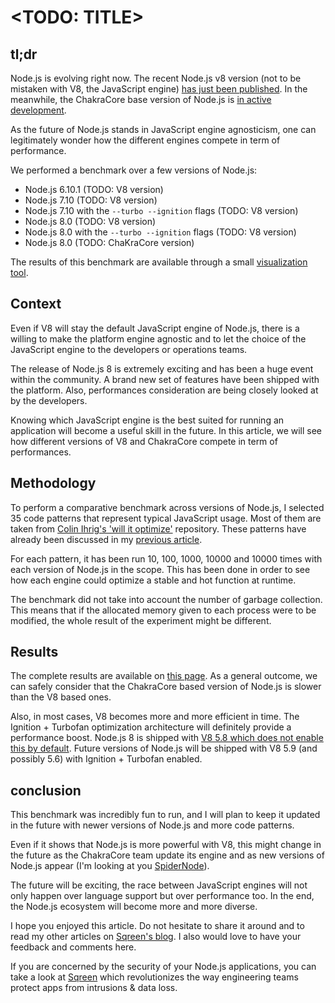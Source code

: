 # <TODO: TITLE>

## tl;dr

Node.js is evolving right now. The recent Node.js v8 version (not to be mistaken with V8, the JavaScript engine) 
[has just been published](https://nodejs.org/en/blog/release/v8.0.0/). In the meanwhile, the ChakraCore base version of Node.js is 
[in active development](https://github.com/nodejs/node-chakracore).
 
As the future of Node.js stands in JavaScript engine agnosticism, one can legitimately wonder how the different engines 
compete in term of performance.

<!--TODO: links-->
We performed a benchmark over a few versions of Node.js:
* Node.js 6.10.1 (TODO: V8 version)
* Node.js 7.10 (TODO: V8 version)
* Node.js 7.10 with the `--turbo --ignition` flags (TODO: V8 version)
* Node.js 8.0 (TODO: V8 version)
* Node.js 8.0 with the `--turbo --ignition` flags (TODO: V8 version)
* Node.js 8.0 (TODO: ChaKraCore version)

The results of this benchmark are available through a small [visualization tool](https://sqreen.github.io/node_engine_bench).

## Context

Even if V8 will stay the default JavaScript engine of Node.js, there is a willing to make the platform engine agnostic and
to let the choice of the JavaScript engine to the developers or operations teams.

The release of Node.js 8 is extremely exciting and has been a huge event within the community. A brand new set of features
have been shipped with the platform. Also, performances consideration are being closely looked at by the developers.

Knowing which JavaScript engine is the best suited for running an application will become a useful skill in the future. 
In this article, we will see how different versions of V8 and ChakraCore compete in term of performances.

## Methodology

To perform a comparative benchmark across versions of Node.js, I selected 35 code patterns that represent typical JavaScript 
usage. Most of them are taken from [Colin Ihrig's 'will it optimize'](https://github.com/cjihrig/will-it-optimize) repository.
These patterns have already been discussed in my [previous article](https://blog.sqreen.io/optimize-your-node-app-by-simply-upgrading-node-js/).

For each pattern, it has been run 10, 100, 1000, 10000 and 10000 times with each version of Node.js in the scope. This 
has been done in order to see how each engine could optimize a stable and hot function at runtime.

The benchmark did not take into account the number of garbage collection. This means that if the allocated memory given to
each process were to be modified, the whole result of the experiment might be different.

## Results

The complete results are available on [this page](https://sqreen.github.io/node_engine_bench). As a general outcome, we can safely
consider that the ChakraCore based version of Node.js is slower than the V8 based ones.

Also, in most cases, V8 becomes more and more efficient in time. The Ignition + Turbofan optimization architecture will
definitely provide a performance boost. Node.js 8 is shipped with 
[V8 5.8 which does not enable this by default](https://nodejs.org/en/blog/release/v8.0.0/#say-hello-to-v8-5-8). Future versions
of Node.js will be shipped with V8 5.9 (and possibly 5.6) with Ignition + Turbofan enabled.

## conclusion

This benchmark was incredibly fun to run, and I will plan to keep it updated in the future with newer versions of Node.js and
more code patterns. 

Even if it shows that Node.js is more powerful with V8, this might change in the future as the ChakraCore team update its
engine and as new versions of Node.js appear (I'm looking at you [SpiderNode](https://github.com/mozilla/spidernode)).

The future will be exciting, the race between JavaScript engines will not only happen over language support but over performance too.
In the end, the Node.js ecosystem will become more and more diverse.

I hope you enjoyed this article. Do not hesitate to share it around and to read my other articles on 
[Sqreen's blog](https://blog.sqreen.io/author/vladimir/). I also would love to have your feedback and comments here.

If you are concerned by the security of your Node.js applications, you can take a look at [Sqreen](https://sqreen.io) which
revolutionizes the way engineering teams protect apps from intrusions & data loss.
